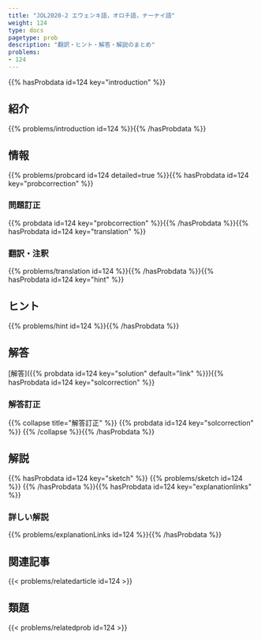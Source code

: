 ```yaml
---
title: "JOL2020-2 エウェンキ語，オロチ語，ナーナイ語"
weight: 124
type: docs
pagetype: prob
description: "翻訳・ヒント・解答・解説のまとめ"
problems: 
- 124
---
```


{{% hasProbdata id=124 key="introduction" %}}

## 紹介

{{% problems/introduction id=124 %}}{{% /hasProbdata %}}

## 情報

{{% problems/probcard id=124 detailed=true %}}{{% hasProbdata id=124 key="probcorrection" %}}

### 問題訂正

{{% probdata id=124 key="probcorrection" %}}{{% /hasProbdata %}}{{% hasProbdata id=124 key="translation" %}}

### 翻訳・注釈

{{% problems/translation id=124 %}}{{% /hasProbdata %}}{{% hasProbdata id=124 key="hint" %}}

## ヒント

{{% problems/hint id=124 %}}{{% /hasProbdata %}}

## 解答

[解答]({{% probdata id=124 key="solution" default="link" %}}){{% hasProbdata id=124 key="solcorrection" %}}

### 解答訂正

{{% collapse title="解答訂正" %}}
{{% probdata id=124 key="solcorrection" %}}
{{% /collapse %}}{{% /hasProbdata %}}

## 解説

{{% hasProbdata id=124 key="sketch" %}}
{{% problems/sketch id=124 %}}
{{% /hasProbdata %}}{{% hasProbdata id=124 key="explanationlinks" %}}

### 詳しい解説

{{% problems/explanationLinks id=124 %}}{{% /hasProbdata %}}

## 関連記事

{{< problems/relatedarticle id=124 >}}

## 類題

{{< problems/relatedprob id=124 >}}
